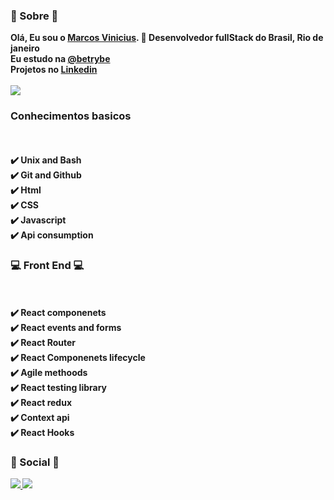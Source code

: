 <h3> 🤔 Sobre 🤔 </h3>
<strong> Olá, Eu sou o <a href="marcsvinicius.github.io/"> Marcos Vinicius</a>. 👋 Desenvolvedor fullStack do Brasil, Rio de janeiro </strong> <br>
<strong> Eu estudo na <a href="https://www.linkedin.com/school/betrybe/"> @betrybe </a></strong> <br>
<strong> Projetos no <a href="https://www.linkedin.com/in/marcosvalencar/"> Linkedin </a>
<br>
<br>
<a href="https://github.com/MarcsVinicius"> <img src="https://github-readme-stats.vercel.app/api?username=marcsvinicius&count_private=true" /> </a>

<h3> Conhecimentos basicos </h3>
 <br>
 <br>
✔️ Unix and Bash <br>
✔️ Git and Github <br>
✔️ Html <br>
✔️ CSS <br>
✔️ Javascript <br>
✔️ Api consumption <br>

<h3> 💻 Front End 💻 </h3>
<br>
<br>
✔️ React componenets <br>
✔️ React events and forms <br>
✔️ React Router <br> 
✔️ React Componenets lifecycle <br>
✔️ Agile methoods <br>
✔️ React testing library <br>
✔️ React redux <br>
✔️ Context api <br>
✔️ React Hooks <br>


<h3> 📱 Social 📱 </h3>
<a href="https://www.linkedin.com/in/marcosvalencar/"> <img src="https://img.shields.io/badge/linkedin-%230077B5.svg?style=for-the-badge&logo=linkedin&logoColor=white" /> </a>
<a href="https://github.com/MarcsVinicius"> <img src="https://img.shields.io/badge/github-%23121011.svg?style=for-the-badge&logo=github&logoColor=white" /> </a>

